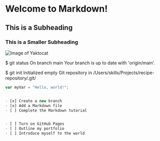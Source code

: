 # Welcome to Markdown!
## This is a Subheading
### This is a Smaller Subheading


![Image of Yaktocat](https://octodex.github.com/images/yaktocat.png)


$ git status On branch main Your branch is up to date with 'origin/main'.

$ git init Initialized empty Git repository in /Users/skills/Projects/recipe-repository/.git/

```javascript
var myVar = "Hello, world!";


- [x] Create a new branch
- [x] Add a Markdown file
- [ ] Complete the Markdown tutorial


- [ ] Turn on GitHub Pages
- [ ] Outline my portfolio
- [ ] Introduce myself to the world













